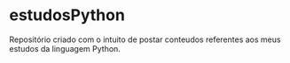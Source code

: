 # estudosPython
Repositório criado com o intuito de postar conteudos referentes aos meus estudos da linguagem Python.
